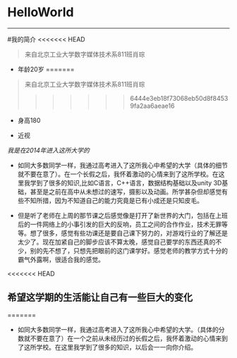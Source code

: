 # HelloWorld

---------------------------------------------------

#我的简介
<<<<<<< HEAD

> 来自北京工业大学数字媒体技术系811班肖琮

* 年龄20岁
=======

> 来自北京工业大学数字媒体技术系811班肖琮
>>>>>>> 6444e3eb18f73068eb50d8f84539fa2aa6aeae16

* 身高180

* 近视

*我是在2014年进入这所大学的*

* 如同大多数同学一样，我通过高考进入了这所我心中希望的大学（具体的细节就不要在意了）。在一个长假之后，我怀着激动的心情来到了这所学校。在这里我学到了很多的知识,比如C语言，C++语言，数据结构基础以及unity 3D基础，甚至是之前在高中从未想过的速写，摄影以及动画。所学甚杂但却感觉有些不知所措，因为不知道自己的能力究竟是已有小成还是只知皮毛。

* 但是听了老师在上周的那节课之后感觉像是打开了新世界的大门，包括在上班后的一件网络上的小事引发的巨大的反响，员工之间的合作作业，技术无罪等等。想了很多，感觉有些功课还是要自己课下努力的，对游戏行业的了解还是太少了。现在加紧自己的脚步应该不算太晚，感觉自己要学的东西还真的不少，别的先不想了，只想先把眼前的这门课学好。感觉老师的教学方式十分的霸气外露啊，很适合我的感觉。

<<<<<<< HEAD
## 希望这学期的生活能让自己有一些巨大的变化
=======
* 如同大多数同学一样，我通过高考进入了这所我心中希望的大学。（具体的分数就不要在意了）在一个之前从未经历过的长假之后，我怀着激动的心情来到了这所学校。在这里我学到了很多的知识，以后会一一向你介绍。

